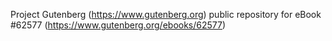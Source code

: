 Project Gutenberg (https://www.gutenberg.org) public repository for
eBook #62577 (https://www.gutenberg.org/ebooks/62577)
